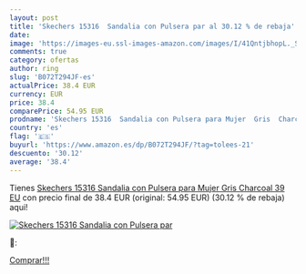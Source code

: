 ```yaml
---
layout: post
title: 'Skechers 15316  Sandalia con Pulsera par al 30.12 % de rebaja'
date: 
image: 'https://images-eu.ssl-images-amazon.com/images/I/41QntjbhopL._SL200_.jpg'
comments: true
category: ofertas
author: ring
slug: 'B072T294JF-es'
actualPrice: 38.4 EUR
currency: EUR
price: 38.4
comparePrice: 54.95 EUR
prodname: 'Skechers 15316  Sandalia con Pulsera para Mujer  Gris  Charcoal   39 EU'
country: 'es'
flag: '🇪🇸'
buyurl: 'https://www.amazon.es/dp/B072T294JF/?tag=tolees-21'
descuento: '30.12'
average: '38.4'
---
```


Tienes [Skechers 15316  Sandalia con Pulsera para Mujer  Gris  Charcoal   39 EU](https://www.amazon.es/dp/B072T294JF/?tag=tolees-21) con precio final de  38.4 EUR (original: 54.95 EUR) (30.12 %  de rebaja) aqui!

[![Skechers 15316  Sandalia con Pulsera par](https://images-eu.ssl-images-amazon.com/images/I/41QntjbhopL._SL200_.jpg)](https://www.amazon.es/dp/B072T294JF/?tag=tolees-21)

🔎:


[Comprar!!!](https://www.amazon.es/dp/B072T294JF/?tag=tolees-21)
